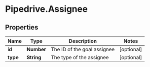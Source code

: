 # Pipedrive.Assignee

## Properties

Name | Type | Description | Notes
------------ | ------------- | ------------- | -------------
**id** | **Number** | The ID of the goal assignee | [optional] 
**type** | **String** | The type of the assignee | [optional] 


